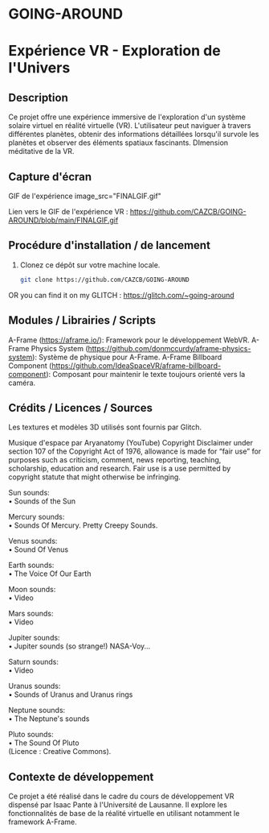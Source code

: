 # GOING-AROUND
# Expérience VR - Exploration de l'Univers

## Description
Ce projet offre une expérience immersive de l'exploration d'un système solaire virtuel en réalité virtuelle (VR). L'utilisateur peut naviguer à travers différentes planètes, obtenir des informations détaillées lorsqu'il survole les planètes et observer des éléments spatiaux fascinants.
DImension méditative de la VR.

## Capture d'écran
GIF de l'expérience
image_src="FINALGIF.gif"

Lien vers le GIF de l'expérience VR : https://github.com/CAZCB/GOING-AROUND/blob/main/FINALGIF.gif


## Procédure d'installation / de lancement
1. Clonez ce dépôt sur votre machine locale.
   ```bash
   git clone https://github.com/CAZCB/GOING-AROUND

OR you can find it on my GLITCH : https://glitch.com/~going-around


## Modules / Librairies / Scripts

A-Frame (https://aframe.io/): Framework pour le développement WebVR.
A-Frame Physics System (https://github.com/donmccurdy/aframe-physics-system): Système de physique pour A-Frame.
A-Frame Billboard Component (https://github.com/IdeaSpaceVR/aframe-billboard-component): Composant pour maintenir le texte toujours orienté vers la caméra.

## Crédits / Licences / Sources

Les textures et modèles 3D utilisés sont fournis par Glitch.

Musique d'espace par Aryanatomy (YouTube) 
Copyright Disclaimer under section 107 of the Copyright Act of 1976, allowance is made for “fair use” for purposes such as criticism, comment, news reporting, teaching, scholarship, education and research. Fair use is a use permitted by copyright statute that might otherwise be infringing.

Sun sounds:   
 • Sounds of the Sun  
 
Mercury sounds:   
 • Sounds Of Mercury. Pretty Creepy Sounds.  
 
Venus sounds:   
 • Sound Of Venus  
 
Earth sounds:   
 • The Voice Of Our Earth  
 
Moon sounds:   
 • Video  
 
Mars sounds:   
 • Video  
 
Jupiter sounds:   
 • Jupiter sounds (so strange!) NASA-Voy...  

Saturn sounds:   
 • Video  

Uranus sounds:   
 • Sounds of Uranus and Uranus rings  

Neptune sounds:   
 • The Neptune's sounds  

Pluto sounds:   
 • The Sound Of Pluto  
(Licence : Creative Commons).

## Contexte de développement

Ce projet a été réalisé dans le cadre du cours de développement VR dispensé par Isaac Pante à l'Université de Lausanne. Il explore les fonctionnalités de base de la réalité virtuelle en utilisant notamment le framework A-Frame.

